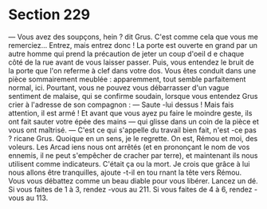 # Section 229

— Vous avez des soupçons, hein ? dit Grus. C'est comme cela que
vous me remerciez... Entrez, mais entrez donc !
La porte est ouverte en grand par un autre homme qui prend la
précaution de jeter un coup d'oeil d e chaque côté de la rue avant
de vous laisser passer. Puis, vous entendez le bruit de la porte
que l'on referme à clef dans votre dos. Vous êtes conduit
dans une pièce sommairement meublée : apparemment, tout
semble parfaitement normal, ici. Pourtant, vous  ne pouvez vous
débarrasser d'un vague sentiment de malaise, qui se confirme
soudain, lorsque vous entendez Grus crier à l'adresse de son
compagnon :
— Saute -lui dessus ! Mais fais attention, il est armé !
Et avant que vous ayez pu faire le moindre geste, ils ont fait
sauter votre épée des mains — qui glisse dans un coin de la pièce
et vous ont maîtrisé.
— C'est ce qui s'appelle du travail bien fait, n'est -ce pas ? ricane
Grus. Quoique en un sens, je le regrette. On est, Rémou et moi,
des voleurs. Les Arcad iens nous ont arrêtés (et en prononçant le
nom de vos ennemis, il ne peut s'empêcher de cracher par terre),
et maintenant ils nous utilisent comme indicateurs. C'était ça ou
la mort. Je crois que grâce à lui nous allons être tranquilles,
ajoute -t-il en tou rnant la tête vers Rémou.
Vous vous débattez comme un beau diable pour vous libérer.
Lancez un dé. Si vous faites de 1 à 3, rendez -vous au 211. Si vous
faites de 4 à 6, rendez -vous au 113.